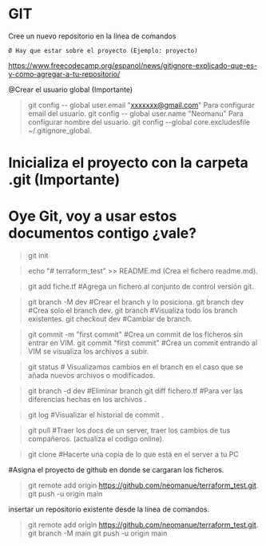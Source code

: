 # GIT

Cree un nuevo repositorio en la línea de comandos

	Ø Hay que estar sobre el proyecto (Ejemplo: proyecto)



https://www.freecodecamp.org/espanol/news/gitignore-explicado-que-es-y-como-agregar-a-tu-repositorio/


@Crear el usuario global (Importante)

> git config -- global user.email "xxxxxxx@gmail.com" Para configurar email del usuario.
> git config -- global user.name "Neomanu" Para configurar nombre del usuario.
> git config --global core.excludesfile ~/.gitignore_global.

# Inicializa el proyecto con la carpeta .git (Importante) 
# Oye Git, voy a usar estos documentos contigo ¿vale? 

> git init  

> echo "# terraform_test" >> README.md (Crea el fichero readme.md).

> git add fiche.tf #Agrega un fichero al conjunto de control versión git. 

> git branch -M dev #Crear el branch y lo posiciona.
> git branch dev #Crea solo el branch dev.
> git branch #Visualiza todo los branch existentes.
> git checkout dev #Cambiar de branch. 

> git commit -m "first commit"    #Crea un commit de los ficheros sin entrar en VIM.
> git commit "first commit" #Crea un commit entrando al VIM se visualiza los archivos a subir. 

> git status # Visualizamos cambios en el branch en el caso que se añada nuevos archivos o modificados.  

> git branch -d dev  #Eliminar branch 
> git diff fichero.tf #Para ver las diferencias hechas en los archivos .

> git log #Visualizar el historial de commit .

> git pull #Traer los docs de un server, traer los cambios de tus compañeros. (actualiza el codigo online).

>git clone #Hacerte una copia de lo que está en el server a tu PC 


#Asigna el proyecto de github en donde se cargaran los ficheros.
> git remote add origin https://github.com/neomanue/terraform_test.git.
> git push -u origin main

insertar un repositorio existente desde la línea de comandos.

> git remote add origin https://github.com/neomanue/terraform_test.git.
> git branch -M main
> git push -u origin main
